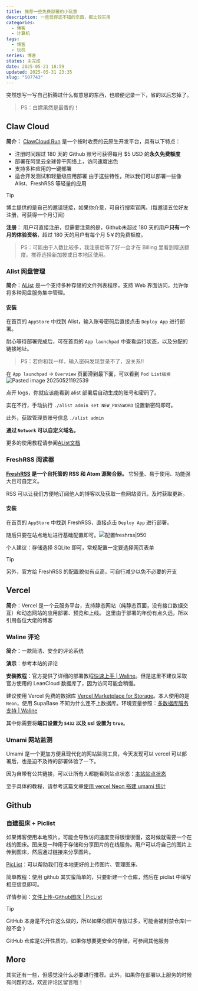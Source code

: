 ```yaml
---
title: 推荐一些免费部署的小玩意
description: 一些觉得还不错的东西，都比较实用
categories:
  - 博客
  - 计算机
tags:
  - 博客
  - 玩机
series: 博客
status: 未完成
date: 2025-05-21 18:59
updated: 2025-05-31 23:35
slug: "507743"
---
```


突然想写一写自己折腾过什么有意思的东西，也顺便记录一下，省的以后忘掉了。

> PS：白嫖果然是最香的！

## Claw Cloud
**简介：**
[ClawCloud Run](https://console.run.claw.cloud/signin?link=MBIT8OOU4ZEA) 是一个按时收费的云原生开发平台，具有以下特点：
- 注册时间超过 180 天的 Github 账号可获得每月 $5 USD 的**永久免费额度**
- 部署在阿里云全球骨干网络上，访问速度出色
- 支持多种应用的一键部署
- 适合开发测试和轻量级应用部署
由于这些特性，所以我们可以部署一些像 Alist、FreshRSS 等轻量的应用
> [!TIP]
博主提供的是自己的邀请链接，如果你介意，可自行搜索官网。(每邀请五位好友注册，可获得一个月订阅)

 **注册**：
用户可直接注册，但需要注意的是，Github未超过 180 天的用户**只有一个月的体验资格**，超过 180 天的用户有每个月 5￥的免费额度。

> PS：可能由于人数比较多，我注册后等了好一会才在 Billing 里看到赠送额度。推荐选择新加披或日本地区使用。
>  

### Alist 网盘管理
**简介**：[AList](https://alistgo.com/zh/) 是一个支持多种存储的文件列表程序，支持 Web 界面访问，允许你将多种网盘服务集中管理。

#### 安装

在首页的 `AppStore` 中找到 Alist，输入账号密码后直接点击 `Deploy App`  进行部署。

耐心等待部署完成后，可在首页的 `App launchpad` 中查看运行状态，以及分配的链接地址。

> PS：若你和我一样，输入密码发现登录不了，没关系!!

在 `App launchpad` -> `Overview` 页面滑到最下面，可以看到 `Pod List板块` ![Pasted image 20250521192539](https://gcore.jsdelivr.net/gh/Keduoli03/My_img@img/Pasted%20image%2020250521192539.webp)

点开 logs，你就应该能看到 alist 部署后自动生成的账号和密码了。

实在不行，手动执行 `./alist admin set NEW_PASSWORD` 设置新密码即可。

此外，获取管理员账号信息 `./alist admin`

**通过 `Network` 可以自定义域名。**

更多的使用教程请参阅[AList文档](https://alistgo.com/zh/guide/)

### FreshRSS 阅读器
**[FreshRSS](https://www.freshrss.org/) 是一个自托管的 RSS 和 Atom 源聚合器。**  它轻量、易于使用、功能强大且可自定义。

RSS 可以让我们方便地订阅他人的博客以及获取一些网站资讯，及时获取更新。

#### 安装

在首页的 `AppStore` 中找到 FreshRSS，直接点击 `Deploy App`  进行部署。

随后只要在站点地址进行基础配置即可。![配置freshrss|950](https://gcore.jsdelivr.net/gh/Keduoli03/My_img@img/%E9%85%8D%E7%BD%AEfreshrss.webp)

个人建议：存储选择 SQLite 即可，常规配置一定要选择网页表单

> [!TIP] 
> 另外，官方给 FreshRSS 的配置貌似有点高，可自行减少以免不必要的开支
>  

## Vercel
**简介**：Vercel 是一个云服务平台，支持静态网站（纯静态页面，没有接口数据交互）和动态网站的应用部署、预览和上线。
这里由于部署的年份有点久远，所以引用各位大佬的博客

### Waline 评论

**简介**：一款简洁、安全的评论系统

**演示**：参考本站的评论

**安装教程**：官方提供了详细的部署教程[快速上手 | Waline](https://waline.js.org/guide/get-started/#vercel-%E9%83%A8%E7%BD%B2-%E6%9C%8D%E5%8A%A1%E7%AB%AF)。但是这里不建议采取官方使用的 LeanCloud 数据库了，因为访问可能会稍慢。

建议使用 Vercel 免费的数据库 [Vercel Marketplace for Storage](https://vercel.com/marketplace/category/storage)。本人使用的是 `Neon`，使用 SupaBase 不知为什么连不上数据库。环境变量参照：[多数据库服务支持 | Waline](https://waline.js.org/guide/database.html#postgresql)

其中你需要将**端口设置为 `5432` 以及 ssl 设置为 `true`**。

### Umami 网站监测

Umami 是一个更加方便且现代化的网站监测工具，今天发现可以 vercel 可以部署后，也是迫不及待的部署体验了一下。

因为自带有公共链接，可以让所有人都能看到站点状态：[本站站点状态](https://umami.blueke.top/share/vtD8GhH5iWtKf6uG/www.blueke.top)

至于具体的教程，请参考这篇文章[使用 vercel Neon 搭建 umami 统计](https://www.linexic.top/post/vercel-runing-u/)

## Github
### 自建图床 + Piclist

如果博客使用本地照片，可能会导致访问速度变得很慢很慢，这时候就需要一个在线的图床。图床是一种用于存储和分享图片的在线服务。用户可以将自己的图片上传到图床，然后通过链接来分享图片。

[PicList](https://piclist.cn/)：可以帮助我们在本地更好的上传图片、管理图床、

简单教程：使用 github 其实蛮简单的，只要新建一个仓库，然后在 piclist 中填写相应信息即可。

详情参阅：[文件上传-Github图床 | PicList](https://piclist.cn/configure.html#github%E5%9B%BE%E5%BA%8A)

> [!TIP]
GitHub 本身是不允许这么做的，所以如果你图片存放过多，可能会被封禁仓库(一般不会 )

GitHub 仓库是公开性质的，如果你想要更安全的存储，可参阅其他服务

## More

其实还有一些，但感觉没什么必要进行推荐。此外，如果你在部署以上服务的时候有问题的话，欢迎评论区留言哦！
